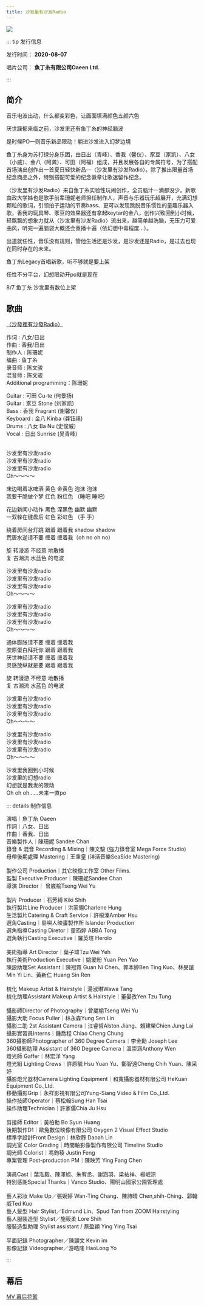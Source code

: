```yaml
---
title: 沙发里有沙发Radio
---
```


![](https://scontent-hkg4-1.xx.fbcdn.net/v/t1.6435-9/117541776_134622631652440_4440620591216307993_n.jpg?_nc_cat=106&ccb=1-7&_nc_sid=5f2048&_nc_ohc=ozh6FeNrLsIAb6iZVZi&_nc_ht=scontent-hkg4-1.xx&oh=00_AfAVyONPc9cTur9fFcdAQK9G7X8_ji0CfQV1rqwrmsW0Iw&oe=663F17A1)

::: tip 发行信息

发行时间： **2020-08-07**

唱片公司： **魚丁糸有限公司Oaeen Ltd.**

:::

## 简介

音乐电波出动，什么都变彩色，让画面填满颜色五颜六色

厌世躁郁来临之前，沙发里还有鱼丁糸的神经脑波

是时候PO一则音乐新品限动！躺进沙发进入幻梦边境

鱼丁糸身为苏打绿分身乐团，由日出（青峰）、香我（馨仪）、豕豆（家凯）、八女（小威）、金八（阿龚）、可田（阿福）组成，并且发展各自的专属符号，为了搭配首场演出创作出一首夏日轻快新品—〈沙发里有沙发Radio〉。除了推出限量首场纪念商品之外，特别搭配可爱的纪念徽章让歌迷留作纪念。

〈沙发里有沙发Radio〉来自鱼丁糸实验性玩闹创作，全员脑汁一滴都没少。新歌由政大学姊也是歌手前辈珊妮老师担任制作人，声音与乐器玩乐超展开，充满幻想颗粒的歌词，引领拍子运动的节奏bass、更可以发现跳脱音乐惯性的童趣乐器入歌，香我的玩具琴、豕豆的效果器还有拿起keytar的金八，创作兴致回到小时候，轻飘飘的想象力就从〈沙发里有沙发Radio〉流出来，越简单越洗脑，无压力可爱曲风，听完一遍脑袋大概还会重播十遍（依幻想中毒程度…）。

出道就任性，音乐没有规则，管他生活还是沙发，是沙发还是Radio，是过去也现在同时存在的未来。

鱼丁糸Legacy首唱新歌，听不够就是要上架

任性不分平台，幻想限动开po就是现在

8/7 鱼丁糸 沙发里有数位上架

## 歌曲

[〈沙發裡有沙發Radio〉](https://weibo.com/1717748707/JeQkU2ANu)

作词 : 八女/日出 <br/>
作曲 : 香我/日出 <br/>
制作人 : 陈珊妮 <br/>
编曲 : 鱼丁糸 <br/>
录音师 : 陈文骏 <br/>
混音师 : 陈文骏 <br/>
Additional programming：陈珊妮 <br/>

Guitar : 可田 Cu-te (何景扬) <br/>
Guitar : 豕豆 Stone (刘家凯) <br/>
Bass : 香我 Fragrant (谢馨仪) <br/>
Keyboard : 金八 Kinba (龚钰祺) <br/>
Drums : 八女 Ba Nu (史俊威) <br/>
Vocal : 日出 Sunrise (吴青峰) <br/>
<br/>

沙发里有沙发radio <br/>
沙发里有沙发radio <br/>
沙发里有沙发radio <br/>
Oh～～～～ <br/>

床边喝着冰啤酒 黄色 金黄色 泡沫 泡沫 <br/>
我要干脆做个梦 红色 粉红色 （睡吧 睡吧） <br/>

花边新闻小动作 黑色 深黑色 幽默 幽默 <br/>
一双躲在键盘后 虹色 彩虹色 （手 手） <br/>

绕着房间台灯跳 跟着 跟着我 shadow shadow <br/>
荒唐水逆请不要 缠着 缠着我（oh no oh no） <br/>

旋 转漫游 不经意 地散播 <br/>
复 古潮流 水蓝色 的电波 <br/>

沙发里有沙发radio <br/>
沙发里有沙发radio <br/>
沙发里有沙发radio <br/>
Oh～～～～ <br/>

沙发里有沙发radio <br/>
沙发里有沙发radio <br/>
沙发里有沙发radio <br/>
Oh～～～～ <br/>

通体膨胀请不要 缠着 缠着我 <br/>
胶原蛋白拜托你 跟着 跟着我 <br/>
厌世神经请不要 缠着 缠着我 <br/>
灵感放纵就是要 跟着 跟着我 <br/>

旋 转漫游 不经意 地散播 <br/>
复 古潮流 水蓝色 的电波 <br/>

沙发里有沙发radio <br/>
沙发里有沙发radio <br/>
沙发里有沙发radio <br/>
Oh～～～～ <br/>

沙发里有沙发radio <br/>
沙发里有沙发radio <br/>
沙发里有沙发radio <br/>
Oh～～～～ <br/>

沙发里我回到小时候 <br/>
沙发里的幻想radio <br/>
幻想就是我发的限动 <br/>
Oh oh oh……未来一直po <br/>

::: details 制作信息

演唱｜魚丁糸 Oaeen <br/>
作詞｜八女、日出 <br/>
作曲｜香我、日出 <br/>
音樂製作人｜陳珊妮 Sandee Chan <br/>
錄音 & 混音 Recording & Mixing｜陳文駿 (強力錄音室 Mega Force Studio) <br/>
母帶後期處理 Mastering｜王秉皇 (洋活音樂SeaSide Mastering) <br/>
<br/>
製作公司 Production｜其它映像工作室 Other Films. <br/>
監製 Executive Producer｜陳珊妮Sandee Chan <br/>
導演 Director｜ 曾崴榆Tseng Wei Yu <br/>
<br/>
製片 Producer｜石芳綺 Kiki Shih <br/>
執行製片Line Producer｜洪家翎Charlene Hung <br/>
生活製片Catering & Craft Service｜許桓溱Amber Hsu <br/>
選角Casting｜島嶼人映畫製作所 Islander Production <br/>
選角指導Casting Diretor｜童筠婷 ABBA Tong <br/>
選角執行Casting Executive｜羅英瑄 Herolo <br/>
<br/>
美術指導 Art Director｜葉子瑋Tzu Wei Yeh <br/>
執行美術Production Executive｜姚爰盼 Yuan Pen Yao <br/>
陳設助理Set Assistant｜陳冠霓 Guan Ni Chen、郭本婷Ben Ting Kuo、林旻誼Min Yi Lin、黃新仁 Huang Sin Ren <br/>
<br/>
梳化 Makeup Artist & Hairstyle｜湯淑琳Wawa Tang <br/>
梳化助理Assistant Makeup Artist & Hairstyle｜董晏孜Yen Tzu Tung <br/>
<br/>
攝影師Director of Photography｜曾崴榆Tseng Wei Yu <br/>
攝影大助 Focus Puller｜林永森Yung Sen Lin <br/>
攝影二助 2st Assistant Camera｜江睿哲Alston Jiang、賴建榮Chien Jung Lai <br/>
攝影實習員Interns｜鍾喬程 Chiao Cheng Chung <br/>
360攝影師Photographer of 360 Degree Camera｜李金勳 Joseph Lee <br/>
360攝影助理 Assistant of 360 Degree Camera｜溫崇涵Anthony Wen <br/>
燈光師 Gaffer｜林宏洋 Yang <br/>
燈光組 Lighting Crews｜許原毓 Hsu Yuan Yu、鄭智遠Cheng Chih Yuan、陳采妤 <br/>
攝影燈光器材Camera Lighting Equipment｜和寬攝影器材有限公司 HeKuan Equipment Co.,Ltd. <br/>
移動攝影Grip｜永祥影視有限公司Yung-Siang Video & Film Co.,Ltd. <br/>
操作技師Operator｜蔡松翰Sung Han Tsai <br/>
操作助理Technician｜許家儒Chia Ju Hsu <br/>
<br/>
剪接師 Editor｜黃柏勳 Bo Syun Huang <br/>
後期製作D1｜歐兔數位映像有限公司 Oxygen 2 Visual Effect Studio <br/>
標準字設計Front Design｜林欣靜 Daoah Lin <br/>
調光室 Color Grading｜時間軸影像製作有限公司 Timeline Studio <br/>
調光師 Colorist｜馮鈞稜 Justin Feng <br/>
專案管理 Post-production PM｜陳映芳 Ying Fang Chen <br/>
<br/>
演員Cast｜葉泓毅、陳澤旭、朱宥丞、謝涵羽、梁祐祥、楊岷淙 <br/>
特別感謝Special Thanks｜Vanco Studio、陽明山國家公園管理處 <br/>
<br/>
藝人彩妝 Make Up／張婉婷 Wan-Ting Chang、陳詩晴 Chen,shih-Ching、郭翰威Ted Kuo <br/>
藝人髮型 Hair Stylist／Edmund Lin、Spud Tan from ZOOM Hairstyling <br/>
藝人服裝造型 Stylist／施筱柔 Lore Shih <br/>
服裝造型助理 Stylist assistant / 蔡盈穎 Ying Ying Tsai <br/>
<br/>
平面記錄 Photographer／陳顗文 Kevin im <br/>
影像記錄 Videographer／游皓隆 HaoLong Yo

::: 

## 幕后

[MV 幕后花絮](https://weibo.com/1717748707/JfUlbDWOX)


